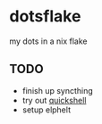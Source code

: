 # dotsflake

my dots in a nix flake

## TODO

- finish up syncthing
- try out [quickshell](https://quickshell.org/)
- setup elphelt
